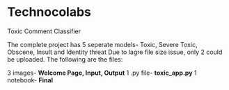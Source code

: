 # Technocolabs
Toxic Comment Classifier


The complete project has 5 seperate models- Toxic, Severe Toxic, Obscene, Insult and Identity threat
Due to lagre file size issue, only 2 could be uploaded.
The following are the files:

3 images- **Welcome Page, Input, Output**
1 .py file- **toxic_app.py**
1 notebook-  **Final**


